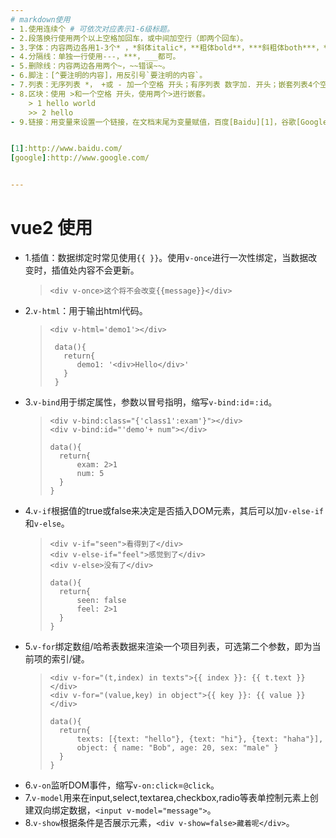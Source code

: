 ```yaml
---
# markdown使用
- 1.使用连续个 # 可依次对应表示1-6级标题。
- 2.段落换行使用两个以上空格加回车，或中间加空行（即两个回车）。
- 3.字体：内容两边各用1-3个* ，*斜体italic*，**粗体bold**，***斜粗体both***，* 可替换为 _。
- 4.分隔线：单独一行使用---，***，___都可。
- 5.删除线：内容两边各用两个~，~~错误~~。
- 6.脚注：[^要注明的内容]，用反引号`要注明的内容`。
- 7.列表：无序列表 *， +或 - 加一个空格 开头；有序列表 数字加. 开头；嵌套列表4个空格开头。
- 8.区块：使用 >和一个空格 开头，使用两个>进行嵌套。
    > 1 hello world
    >> 2 hello
- 9.链接：用变量来设置一个链接，在文档末尾为变量赋值，百度[Baidu][1]，谷歌[Google][google]。


[1]:http://www.baidu.com/
[google]:http://www.google.com/


---
```

# vue2 使用
- 1.插值：数据绑定时常见使用`{{ }}`。使用`v-once`进行一次性绑定，当数据改变时，插值处内容不会更新。
    > ` <div v-once>这个将不会改变{{message}}</div> `
- 2.`v-html`：用于输出html代码。
    > ```
    > <div v-html='demo1'></div>
    >
    >  data(){
    >    return{
    >       demo1: '<div>Hello</div>'
    >    }
    >  }
    > ```
- 3.`v-bind`用于绑定属性，参数以冒号指明，缩写`v-bind:id`=`:id`。
    > ```
    > <div v-bind:class="{'class1':exam'}"></div>
    > <div v-bind:id="'demo'+ num"></div>
    >
    > data(){
    >   return{
    >       exam: 2>1
    >       num: 5
    >   }
    > }
    > ```
- 4.`v-if`根据值的true或false来决定是否插入DOM元素，其后可以加`v-else-if`和`v-else`。
    > ```
    > <div v-if="seen">看得到了</div>
    > <div v-else-if="feel">感觉到了</div>
    > <div v-else>没有了</div>
    >
    > data(){
    >   return{
    >       seen: false
    >       feel: 2>1
    >   }
    > }
    > ```
- 5.`v-for`绑定数组/哈希表数据来渲染一个项目列表，可选第二个参数，即为当前项的索引/键。
    > ```
    > <div v-for="(t,index) in texts">{{ index }}: {{ t.text }}</div>
    > <div v-for="(value,key) in object">{{ key }}: {{ value }}</div>
    >
    > data(){
    >   return{
    >       texts: [{text: "hello"}, {text: "hi"}, {text: "haha"}],
    >       object: { name: "Bob", age: 20, sex: "male" }
    >   }
    > }
    > ```
- 6.`v-on`监听DOM事件，缩写`v-on:click`=`@click`。
- 7.`v-model`用来在input,select,textarea,checkbox,radio等表单控制元素上创建双向绑定数据，`<input v-model="message">`。
- 8.`v-show`根据条件是否展示元素，`<div v-show=false>藏着呢</div>`。

<template v-for="t in texts"></template>
